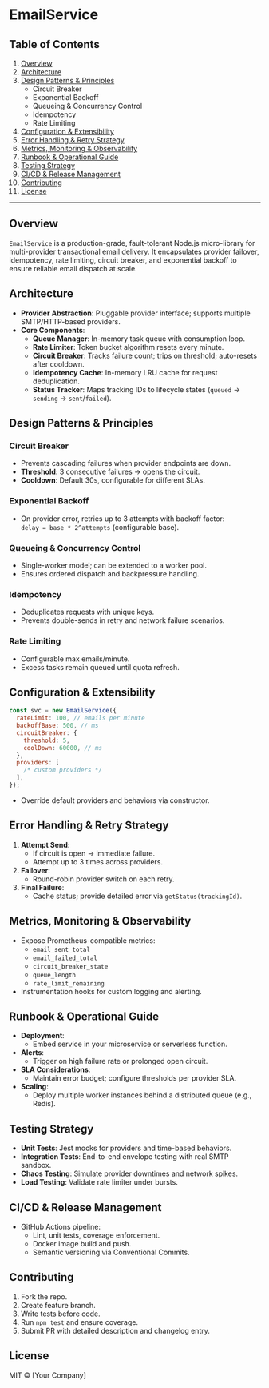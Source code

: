 # EmailService

## Table of Contents

1. [Overview](#overview)
2. [Architecture](#architecture)
3. [Design Patterns & Principles](#design-patterns--principles)
   - Circuit Breaker
   - Exponential Backoff
   - Queueing & Concurrency Control
   - Idempotency
   - Rate Limiting
4. [Configuration & Extensibility](#configuration--extensibility)
5. [Error Handling & Retry Strategy](#error-handling--retry-strategy)
6. [Metrics, Monitoring & Observability](#metrics-monitoring--observability)
7. [Runbook & Operational Guide](#runbook--operational-guide)
8. [Testing Strategy](#testing-strategy)
9. [CI/CD & Release Management](#cicd--release-management)
10. [Contributing](#contributing)
11. [License](#license)

---

## Overview

`EmailService` is a production-grade, fault-tolerant Node.js micro-library for multi-provider transactional email delivery. It encapsulates provider failover, idempotency, rate limiting, circuit breaker, and exponential backoff to ensure reliable email dispatch at scale.

## Architecture

- **Provider Abstraction**: Pluggable provider interface; supports multiple SMTP/HTTP-based providers.
- **Core Components**:
  - **Queue Manager**: In-memory task queue with consumption loop.
  - **Rate Limiter**: Token bucket algorithm resets every minute.
  - **Circuit Breaker**: Tracks failure count; trips on threshold; auto-resets after cooldown.
  - **Idempotency Cache**: In-memory LRU cache for request deduplication.
  - **Status Tracker**: Maps tracking IDs to lifecycle states (`queued` → `sending` → `sent`/`failed`).

## Design Patterns & Principles

### Circuit Breaker

- Prevents cascading failures when provider endpoints are down.
- **Threshold**: 3 consecutive failures → opens the circuit.
- **Cooldown**: Default 30s, configurable for different SLAs.

### Exponential Backoff

- On provider error, retries up to 3 attempts with backoff factor:  
  `delay = base * 2^attempts` (configurable base).

### Queueing & Concurrency Control

- Single-worker model; can be extended to a worker pool.
- Ensures ordered dispatch and backpressure handling.

### Idempotency

- Deduplicates requests with unique keys.
- Prevents double-sends in retry and network failure scenarios.

### Rate Limiting

- Configurable max emails/minute.
- Excess tasks remain queued until quota refresh.

## Configuration & Extensibility

```js
const svc = new EmailService({
  rateLimit: 100, // emails per minute
  backoffBase: 500, // ms
  circuitBreaker: {
    threshold: 5,
    coolDown: 60000, // ms
  },
  providers: [
    /* custom providers */
  ],
});
```

- Override default providers and behaviors via constructor.

## Error Handling & Retry Strategy

1. **Attempt Send**:
   - If circuit is open → immediate failure.
   - Attempt up to 3 times across providers.
2. **Failover**:
   - Round-robin provider switch on each retry.
3. **Final Failure**:
   - Cache status; provide detailed error via `getStatus(trackingId)`.

## Metrics, Monitoring & Observability

- Expose Prometheus-compatible metrics:
  - `email_sent_total`
  - `email_failed_total`
  - `circuit_breaker_state`
  - `queue_length`
  - `rate_limit_remaining`
- Instrumentation hooks for custom logging and alerting.

## Runbook & Operational Guide

- **Deployment**:
  - Embed service in your microservice or serverless function.
- **Alerts**:
  - Trigger on high failure rate or prolonged open circuit.
- **SLA Considerations**:
  - Maintain error budget; configure thresholds per provider SLA.
- **Scaling**:
  - Deploy multiple worker instances behind a distributed queue (e.g., Redis).

## Testing Strategy

- **Unit Tests**: Jest mocks for providers and time-based behaviors.
- **Integration Tests**: End-to-end envelope testing with real SMTP sandbox.
- **Chaos Testing**: Simulate provider downtimes and network spikes.
- **Load Testing**: Validate rate limiter under bursts.

## CI/CD & Release Management

- GitHub Actions pipeline:
  - Lint, unit tests, coverage enforcement.
  - Docker image build and push.
  - Semantic versioning via Conventional Commits.

## Contributing

1. Fork the repo.
2. Create feature branch.
3. Write tests before code.
4. Run `npm test` and ensure coverage.
5. Submit PR with detailed description and changelog entry.

## License

MIT © [Your Company]
